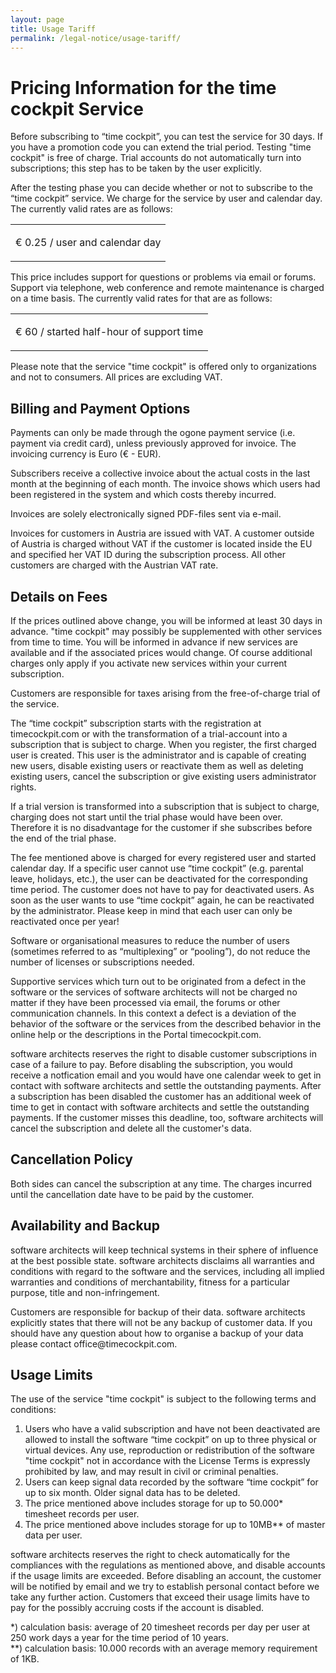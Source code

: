 ```yaml
---
layout: page
title: Usage Tariff
permalink: /legal-notice/usage-tariff/
---
```


<h1>Pricing Information for the time cockpit Service</h1><p>Before subscribing to “time cockpit”, you can test the service for 30 days. If you have a promotion code you can extend the trial period. Testing "time cockpit" is free of charge. Trial accounts do not automatically turn into subscriptions; this step has to be taken by the user explicitly.</p><p>After the testing phase you can decide whether or not to subscribe to the “time cockpit” service. We charge for the service by user and calendar day. The currently valid rates are as follows:</p><table class="highlightedTable">
  <tbody>
    <tr>
      <td>
        <p class="highlighted">€ 0.25 / user and calendar day</p>
      </td>
    </tr>
  </tbody>
</table><p>This price includes support for questions or problems via email or forums. Support via telephone, web conference and remote maintenance is charged on a time basis. The currently valid rates for that are as follows:</p><table class="highlightedTable">
  <tbody>
    <tr>
      <td>
        <p class="highlighted">€ 60 / started half-hour of support time</p>
      </td>
    </tr>
  </tbody>
</table><p>Please note that the service "time cockpit" is offered only to organizations and not to consumers. All prices are excluding VAT.</p><h2>Billing and Payment Options</h2><p>Payments can only be made through the ogone payment service (i.e. payment via credit card), unless previously approved for invoice. The invoicing currency is Euro (€ - EUR).</p><p>Subscribers receive a collective invoice about the actual costs in the last month at the beginning of each month. The invoice shows which users had been registered in the system and which costs thereby incurred.</p><p>Invoices are solely electronically signed PDF-files sent via e-mail.</p><p>Invoices for customers in Austria are issued with VAT. A customer outside of Austria is charged without VAT if the customer is located inside the EU and specified her VAT ID during the subscription process. All other customers are charged with the Austrian VAT rate.</p><h2>Details on Fees</h2><p>If the prices outlined above change, you will be informed at least 30 days in advance. "time cockpit" may possibly be supplemented with other services from time to time. You will be informed in advance if new services are available and if the associated prices would change. Of course additional charges only apply if you activate new services within your current subscription.</p><p>Customers are responsible for taxes arising from the free-of-charge trial of the service.</p><p>The “time cockpit” subscription starts with the registration at timecockpit.com or with the transformation of a trial-account into a subscription that is subject to charge. When you register, the first charged user is created. This user is the administrator and is capable of creating new users, disable existing users or reactivate them as well as deleting existing users, cancel the subscription or give existing users administrator rights.</p><p>If a trial version is transformed into a subscription that is subject to charge, charging does not start until the trial phase would have been over. Therefore it is no disadvantage for the customer if she subscribes before the end of the trial phase.</p><p>The fee mentioned above is charged for every registered user and started calendar day. If a specific user cannot use “time cockpit” (e.g. parental leave, holidays, etc.), the user can be deactivated for the corresponding time period. The customer does not have to pay for deactivated users. As soon as the user wants to use “time cockpit” again, he can be reactivated by the administrator. Please keep in mind that each user can only be reactivated once per year!</p><p>Software or organisational measures to reduce the number of users (sometimes referred to as “multiplexing” or “pooling”), do not reduce the number of licenses or subscriptions needed.</p><p>Supportive services which turn out to be originated from a defect in the software or the services of software architects will not be charged no matter if they have been processed via email, the forums or other communication channels. In this context a defect is a deviation of the behavior of the software or the services from the described behavior in the online help or the descriptions in the Portal timecockpit.com.</p><p>software architects reserves the right to disable customer subscriptions in case of a failure to pay. Before disabling the subscription, you would receive a notfication email and you would have one calendar week to get in contact with software architects and settle the outstanding payments. After a subscription has been disabled the customer has an additional week of time to get in contact with software architects and settle the outstanding payments. If the customer misses this deadline, too, software architects will cancel the subscription and delete all the customer's data.</p><h2>Cancellation Policy</h2><p>Both sides can cancel the subscription at any time. The charges incurred until the cancellation date have to be paid by the customer.</p><h2>Availability and Backup</h2><p>software architects will keep technical systems in their sphere of influence at the best possible state. software architects disclaims all warranties and conditions with regard to the software and the services, including all implied warranties and conditions of merchantability, fitness for a particular purpose, title and non-infringement.</p><p>Customers are responsible for backup of their data. software architects explicitly states that there will not be any backup of customer data. If you should have any question about how to organise a backup of your data please contact office@timecockpit.com.</p><h2>Usage Limits</h2><p>The use of the service "time cockpit" is subject to the following terms and conditions:</p><ol>
  <li>Users who have a valid subscription and have not been deactivated are allowed to install the software “time cockpit” on up to three physical or virtual devices. Any use, reproduction or redistribution of the software "time cockpit" not in accordance with the License Terms is expressly prohibited by law, and may result in civil or criminal penalties.</li>
  <li>Users can keep signal data recorded by the software “time cockpit” for up to six month. Older signal data has to be deleted.</li>
  <li>The price mentioned above includes storage for up to 50.000* timesheet records per user.</li>
  <li>The price mentioned above includes storage for up to 10MB** of master data per user.</li>
</ol><p>software architects reserves the right to check automatically for the compliances with the regulations as mentioned above, and disable accounts if the usage limits are exceeded. Before disabling an account, the customer will be notified by email and we try to establish personal contact before we take any further action. Customers that exceed their usage limits have to pay for the possibly accruing costs if the account is disabled.</p><p>*) calculation basis: average of 20 timesheet records per day per user at 250 work days a year for the time period of 10 years.<br /> **) calculation basis: 10.000 records with an average memory requirement of 1KB.</p>